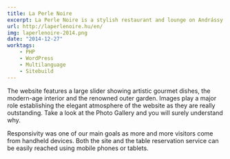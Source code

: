 ```yaml
---
title: La Perle Noire
excerpt: La Perle Noire is a stylish restaurant and lounge on Andrássy Avenue, Budapest with quality French and Hungarian cuisine.
url: http://laperlenoire.hu/en/
img: laperlenoire-2014.png
date: "2014-12-27"
worktags:
    - PHP
    - WordPress
    - Multilanguage
    - Sitebuild
---
```


The website features a large slider showing artistic gourmet dishes, the modern-age interior and the renowned outer garden. Images play a major role establishing the elegant atmosphere of the website as they are really outstanding. Take a look at the Photo Gallery and you will surely understand why.

Responsivity was one of our main goals as more and more visitors come from handheld devices. Both the site and the table reservation service can be easily reached using mobile phones or tablets.
